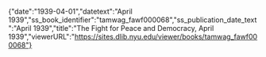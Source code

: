 {"date":"1939-04-01","datetext":"April 1939","ss_book_identifier":"tamwag_fawf000068","ss_publication_date_text":"April 1939","title":"The Fight for Peace and Democracy, April 1939","viewerURL":"https://sites.dlib.nyu.edu/viewer/books/tamwag_fawf000068"}